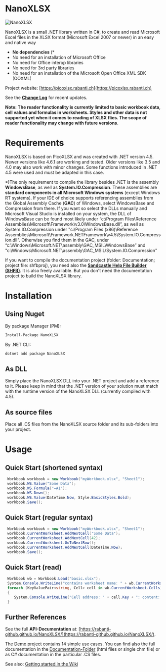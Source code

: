 # NanoXLSX
![NanoXLSX](https://rabanti-github.github.io/NanoXLSX/icons/NanoXLSX.png)


NanoXLSX is a small .NET library written in C#, to create and read Microsoft Excel files in the XLSX format (Microsoft Excel 2007 or newer) in an easy and native way
* **No dependencies** (\*
 * No need for an installation of Microsoft Office
 * No need for Office interop libraries
 * No need for 3rd party libraries
 * No need for an installation of the Microsoft Open Office XML SDK (OOXML)

Project website: [https://picoxlsx.rabanti.ch](https://picoxlsx.rabanti.ch)
 
See the **[Change Log](https://github.com/rabanti-github/NanoXLSX/blob/master/Changelog.md)** for recent updates.

**Note: The reader functionality is currently limited to basic workbook data, cell values and formulas in worksheets. Styles and other data is not supported yet when it comes to reading of XLSX flies. The scope of reader functionality may change with future versions.**


# Requirements
NanoXLSX is based on PicoXLSX and was created with .NET version 4.5. Newer versions like 4.6.1 are working and tested. Older versions like 3.5 and 4.0 may also work with minor changes. Some functions introduced in .NET 4.5 were used and must be adapted in this case.


*)The only requirement to compile the library besides .NET is the assembly **WindowsBase**, as well as **System.IO.Compression**. These assemblies are **standard components in all Microsoft Windows systems** (except Windows RT systems). If your IDE of choice supports referencing assemblies from the Global Assembly Cache (**GAC**) of Windows, select WindowsBase and Compression from there. If you want so select the DLLs manually and Microsoft Visual Studio is installed on your system, the DLL of WindowsBase can be found most likely under “c:\Program Files\Reference Assemblies\Microsoft\Framework\v3.0\WindowsBase.dll”, as well as System.IO.Compression under "c:\Program Files (x86)\Reference Assemblies\Microsoft\Framework\.NETFramework\v4.5\System.IO.Compression.dll". Otherwise you find them in the GAC, under “c:\Windows\Microsoft.NET\assembly\GAC_MSIL\WindowsBase” and "c:\Windows\Microsoft.NET\assembly\GAC_MSIL\System.IO.Compression"


If you want to compile the documentation project (folder: Documentation; project file: shfbproj), you need also the **[Sandcastle Help File Builder (SHFB)](https://github.com/EWSoftware/SHFB)**. It is also freely available. But you don't need the documentation project to build the NanoXLSX library.

# Installation

## Using Nuget
By package Manager (PM): 
```sh 
Install-Package NanoXLSX
```
By .NET CLI: 
```sh 
dotnet add package NanoXLSX
```
## As DLL
Simply place the NanoXLSX DLL into your .NET project and add a reference to it. Please keep in mind that the .NET version of your solution must match with the runtime version of the NanoXLSX DLL (currently compiled with 4.5).
## As source files
Place all .CS files from the NanoXLSX source folder and its sub-folders into your project.

# Usage
## Quick Start (shortened syntax)
```c#
 Workbook workbook = new Workbook("myWorkbook.xlsx", "Sheet1");         // Create new workbook with a worksheet called Sheet1
 workbook.WS.Value("Some Data");                                        // Add cell A1
 workbook.WS.Formula("=A1");                                            // Add formula to cell B1
 workbook.WS.Down();                                                    // Go to row 2
 workbook.WS.Value(DateTime.Now, Style.BasicStyles.Bold);               // Add formatted value to cell A2
 workbook.Save();                                                       // Save the workbook as myWorkbook.xlsx
```

## Quick Start (regular syntax)
```c#
 Workbook workbook = new Workbook("myWorkbook.xlsx", "Sheet1");         // Create new workbook with a worksheet called Sheet1
 workbook.CurrentWorksheet.AddNextCell("Some Data");                    // Add cell A1
 workbook.CurrentWorksheet.AddNextCell(42);                             // Add cell B1
 workbook.CurrentWorksheet.GoToNextRow();                               // Go to row 2
 workbook.CurrentWorksheet.AddNextCell(DateTime.Now);                   // Add cell A2
 workbook.Save();                                                       // Save the workbook as myWorkbook.xlsx
```

## Quick Start (read)
```c#
 Workbook wb = Workbook.Load("basic.xlsx");                             // Read the workbook
 System.Console.WriteLine("contains worksheet name: " + wb.CurrentWorksheet.SheetName);
 foreach (KeyValuePair<string, Cell> cell in wb.CurrentWorksheet.Cells)
 {
    System.Console.WriteLine("Cell address: " + cell.Key + ": content:'" + cell.Value.Value + "'");
 }
```

## Further References
See the full **API-Documentation** at: [https://rabanti-github.github.io/NanoXLSX/](https://rabanti-github.github.io/NanoXLSX/).


The [Demo project](https://github.com/rabanti-github/NanoXLSX/tree/master/Demo) contains 14 simple use cases. You can find also the full documentation in the [Documentation-Folder](https://github.com/rabanti-github/NanoXLSX/tree/master/docs) (html files or single chm file) or as C# documentation in the particular .CS files.

See also: [Getting started in the Wiki](https://github.com/rabanti-github/NanoXLSX/wiki/Getting-started)
